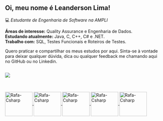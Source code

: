 ## Oi, meu nome é Leanderson Lima!

💻 *Estudante de Engenharia de Software na AMPLI*


**Áreas de interesse:** Quality Assurance e Engenharia de Dados.  
**Estudando atualmente:** Java, C, C++, C# e .NET.   
**Trabalho com:** SQL, Testes Funcionais e Roteiros de Testes.

Quero praticar e compartilhar os meus estudos por aqui. Sinta-se à vontade para deixar qualquer dúvida, dica ou qualquer feedback me chamando aqui no GitHub ou no Linkedin.

##
<a href="https://www.linkedin.com/in/leanderson-dias-de-lima-15056215b/">
    <img
         align="center"
         src="https://img.shields.io/badge/LinkedIn-1C1C1C?style=for-the-badge&logo=linkedin&logoColor=00FFFF"
  </a>
  
##
    
    
 </div>
<div style="display: inline_block"><br>

    
  <img align="center" alt="Rafa-Csharp" height="80" width="90" src="https://cdn.jsdelivr.net/gh/devicons/devicon/icons/java/java-original.svg">
  <img align="center" alt="Rafa-Csharp" height="80" width="90" src="https://cdn.jsdelivr.net/gh/devicons/devicon/icons/c/c-original.svg">
  <img align="center" alt="Rafa-Csharp" height="80" width="90" src="https://cdn.jsdelivr.net/gh/devicons/devicon/icons/cplusplus/cplusplus-original.svg">
  <img align="center" alt="Rafa-Csharp" height="80" width="90" src="https://cdn.jsdelivr.net/gh/devicons/devicon/icons/csharp/csharp-original.svg">
  <img align="center" alt="Rafa-Csharp" height="80" width="90" src="https://cdn.jsdelivr.net/gh/devicons/devicon/icons/dot-net/dot-net-plain-wordmark.svg">
  
       
</div>
  
  ##

